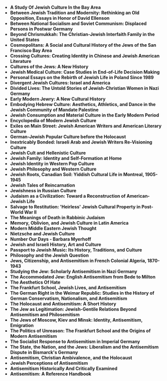 
<ul>
 <li><b><a target="_blank" href="https://github.com/manjunath5496/Antisemitism-Books/blob/master/sml(1).pdf" style="text-decoration:none;">A Study Of Jewish Culture In the Bay Area</a></b></li>
 <li><b><a target="_blank" href="https://github.com/manjunath5496/Antisemitism-Books/blob/master/sml(2).pdf" style="text-decoration:none;">Between Jewish Tradition and Modernity: Rethinking an Old Opposition, Essays in Honor of David Ellenson </a></b></li>
                                <li><b><a target="_blank" href="https://github.com/manjunath5496/Antisemitism-Books/blob/master/sml(3).pdf" style="text-decoration:none;">Between National Socialism and Soviet Communism: Displaced Persons in Postwar Germany</a></b></li>
 <li><b><a target="_blank" href="https://github.com/manjunath5496/Antisemitism-Books/blob/master/sml(4).pdf" style="text-decoration:none;">Beyond Chrismukkah: The Christian-Jewish Interfaith Family in the United States </a></b></li>                              
<li><b><a target="_blank" href="https://github.com/manjunath5496/Antisemitism-Books/blob/master/sml(5).pdf" style="text-decoration:none;">Cosmopolitans: A Social and Cultural History of the Jews of the San Francisco Bay Area</a></b></li>
<li><b><a target="_blank" href="https://github.com/manjunath5496/Antisemitism-Books/blob/master/sml(6).pdf" style="text-decoration:none;">Crossing Cultures: Creating Identity in Chinese and Jewish American Literature</a></b></li>
                                <li><b><a target="_blank" href="https://github.com/manjunath5496/Antisemitism-Books/blob/master/sml(7).pdf" style="text-decoration:none;">Cultures of the Jews: A New History</a></b></li>
                                <li><b><a target="_blank" href="https://github.com/manjunath5496/Antisemitism-Books/blob/master/sml(8).pdf" style="text-decoration:none;">Jewish Medical Culture: Case Studies in End-of-Life Decision Making</a></b></li>      
 
 <li><b><a target="_blank" href="https://github.com/manjunath5496/Antisemitism-Books/blob/master/sml(9).pdf" style="text-decoration:none;">Personal Essays on the Rebirth of Jewish Life in Poland Since 1989 </a></b></li>                             
<li><b><a target="_blank" href="https://github.com/manjunath5496/Antisemitism-Books/blob/master/sml(10).pdf" style="text-decoration:none;">Divergent Jewish Cultures: Israel and America</a></b></li>                                
<li><b><a target="_blank" href="https://github.com/manjunath5496/Antisemitism-Books/blob/master/sml(11).pdf" style="text-decoration:none;">Divided Lives: The Untold Stories of Jewish-Christian Women in Nazi Germany</a></b></li>
                                <li><b><a target="_blank" href="https://github.com/manjunath5496/Antisemitism-Books/blob/master/sml(12).pdf" style="text-decoration:none;">Early Modern Jewry: A New Cultural History</a></b></li>
        <li><b><a target="_blank" href="https://github.com/manjunath5496/Antisemitism-Books/blob/master/sml(13).pdf" style="text-decoration:none;"> Embodying Hebrew Culture: Aesthetics, Athletics, and Dance in the Jewish Community of Mandate Palestine</a></b></li>
                                
 <li><b><a target="_blank" href="https://github.com/manjunath5496/Antisemitism-Books/blob/master/sml(14).pdf" style="text-decoration:none;">Jewish Consumption and Material Culture in the Early Modern Period</a></b></li>                              
<li><b><a target="_blank" href="https://github.com/manjunath5496/Antisemitism-Books/blob/master/sml(15).pdf" style="text-decoration:none;">Encyclopedia of Modern Jewish Culture </a></b></li>
<li><b><a target="_blank" href="https://github.com/manjunath5496/Antisemitism-Books/blob/master/sml(16).pdf" style="text-decoration:none;">Exiles on Main Street: Jewish American Writers and American Literary Culture</a></b></li>
                              
<li><b><a target="_blank" href="https://github.com/manjunath5496/Antisemitism-Books/blob/master/sml(17).pdf" style="text-decoration:none;">German-Jewish Popular Culture before the Holocaust</a></b></li>

 <li><b><a target="_blank" href="https://github.com/manjunath5496/Antisemitism-Books/blob/master/sml(18).pdf" style="text-decoration:none;">Inextricably Bonded: Israeli Arab and Jewish Writers Re-Visioning Culture</a></b></li>
 <li><b><a target="_blank" href="https://github.com/manjunath5496/Antisemitism-Books/blob/master/sml(19).pdf" style="text-decoration:none;">Jewish Cult and Hellenistic Culture  </a></b></li>
                                <li><b><a target="_blank" href="https://github.com/manjunath5496/Antisemitism-Books/blob/master/sml(20).pdf" style="text-decoration:none;"> Jewish Family: Identity and Self-Formation at Home </a></b></li>
 <li><b><a target="_blank" href="https://github.com/manjunath5496/Antisemitism-Books/blob/master/sml(21).pdf" style="text-decoration:none;">Jewish Identity in Western Pop Culture </a></b></li>                              
<li><b><a target="_blank" href="https://github.com/manjunath5496/Antisemitism-Books/blob/master/sml(22).pdf" style="text-decoration:none;">Jewish Philosophy and Western Culture </a></b></li>
<li><b><a target="_blank" href="https://github.com/manjunath5496/Antisemitism-Books/blob/master/sml(23).pdf" style="text-decoration:none;">Jewish Roots, Canadian Soil: Yiddish Cultural Life in Montreal, 1905-1945</a></b></li>
<li><b><a target="_blank" href="https://github.com/manjunath5496/Antisemitism-Books/blob/master/sml(24).pdf" style="text-decoration:none;">Jewish Tales of Reincarnation</a></b></li>                                                             
  <li><b><a target="_blank" href="https://github.com/manjunath5496/Antisemitism-Books/blob/master/sml(25).pdf" style="text-decoration:none;">Jewishness in Russian Culture </a></b></li>
 <li><b><a target="_blank" href="https://github.com/manjunath5496/Antisemitism-Books/blob/master/sml(26).pdf" style="text-decoration:none;">Judaism as a Civilization: Toward a Reconstruction of American-Jewish Life</a></b></li>
                                <li><b><a target="_blank" href="https://github.com/manjunath5496/Antisemitism-Books/blob/master/sml(27).pdf" style="text-decoration:none;">Salvage to Restitution: 'Heirless' Jewish Cultural Property in Post-World War II</a></b></li>
 <li><b><a target="_blank" href="https://github.com/manjunath5496/Antisemitism-Books/blob/master/sml(28).pdf" style="text-decoration:none;">The Meanings of Death in Rabbinic Judaism</a></b></li>                              
<li><b><a target="_blank" href="https://github.com/manjunath5496/Antisemitism-Books/blob/master/sml(29).pdf" style="text-decoration:none;">Memory, Oblivion, and Jewish Culture in Latin America</a></b></li>
<li><b><a target="_blank" href="https://github.com/manjunath5496/Antisemitism-Books/blob/master/sml(30).pdf" style="text-decoration:none;">Modern Middle Eastern Jewish Thought</a></b></li>
                                <li><b><a target="_blank" href="https://github.com/manjunath5496/Antisemitism-Books/blob/master/sml(31).pdf" style="text-decoration:none;">Nietzsche and Jewish Culture</a></b></li>
                                <li><b><a target="_blank" href="https://github.com/manjunath5496/Antisemitism-Books/blob/master/sml(32).pdf" style="text-decoration:none;">Number Our Days - Barbara Myerhoff</a></b></li>      
 
 <li><b><a target="_blank" href="https://github.com/manjunath5496/Antisemitism-Books/blob/master/sml(33).pdf" style="text-decoration:none;">Jewish and Israeli History, Art and Culture</a></b></li> 
 
  <li><b><a target="_blank" href="https://github.com/manjunath5496/Antisemitism-Books/blob/master/sml(34).pdf" style="text-decoration:none;">Passport to Jewish Music: Its History, Traditions, and Culture</a></b></li> 
  
  
  <li><b><a target="_blank" href="https://github.com/manjunath5496/Antisemitism-Books/blob/master/sml(35).pdf" style="text-decoration:none;">Philosophy and the Jewish Question</a></b></li>  
  
 <li><b><a target="_blank" href="https://github.com/manjunath5496/Antisemitism-Books/blob/master/sml(36).pdf" style="text-decoration:none;">Jews, Citizenship, and Antisemitism in French Colonial Algeria, 1870-1943</a></b></li>
    <li><b><a target="_blank" href="https://github.com/manjunath5496/Antisemitism-Books/blob/master/sml(37).pdf" style="text-decoration:none;">Studying the Jew: Scholarly Antisemitism in Nazi Germany</a></b></li>
                                
 <li><b><a target="_blank" href="https://github.com/manjunath5496/Antisemitism-Books/blob/master/sml(38).pdf" style="text-decoration:none;">The Accommodated Jew: English Antisemitism from Bede to Milton </a></b></li>                              
<li><b><a target="_blank" href="https://github.com/manjunath5496/Antisemitism-Books/blob/master/sml(39).rar" style="text-decoration:none;">The Aesthetics Of Hate</a></b></li>
<li><b><a target="_blank" href="https://github.com/manjunath5496/Antisemitism-Books/blob/master/sml(40).pdf" style="text-decoration:none;">The Frankfurt School, Jewish Lives, and Antisemitism</a></b></li>
                              
<li><b><a target="_blank" href="https://github.com/manjunath5496/Antisemitism-Books/blob/master/sml(41).pdf" style="text-decoration:none;">The German Right in the Weimar Republic: Studies in the History of German Conservatism, Nationalism, and Antisemitism</a></b></li>

 <li><b><a target="_blank" href="https://github.com/manjunath5496/Antisemitism-Books/blob/master/sml(42).pdf" style="text-decoration:none;">The Holocaust and Antisemitism: A Short History</a></b></li>
 <li><b><a target="_blank" href="https://github.com/manjunath5496/Antisemitism-Books/blob/master/sml(43).pdf" style="text-decoration:none;">The Jew as Legitimation: Jewish-Gentile Relations Beyond Antisemitism and Philosemitism </a></b></li>
                                <li><b><a target="_blank" href="https://github.com/manjunath5496/Antisemitism-Books/blob/master/sml(44).pdf" style="text-decoration:none;">The Jews of Moscow, Kiev and Minsk: Identity, Antisemitism, Emigration </a></b></li>
 <li><b><a target="_blank" href="https://github.com/manjunath5496/Antisemitism-Books/blob/master/sml(45).pdf" style="text-decoration:none;">The Politics of Unreason: The Frankfurt School and the Origins of Modern Antisemitism </a></b></li>                              
<li><b><a target="_blank" href="https://github.com/manjunath5496/Antisemitism-Books/blob/master/sml(46).pdf" style="text-decoration:none;">The Socialist Response to Antisemitism in Imperial Germany </a></b></li>
<li><b><a target="_blank" href="https://github.com/manjunath5496/Antisemitism-Books/blob/master/sml(47).pdf" style="text-decoration:none;">The State, the Nation, and the Jews: Liberalism and the Antisemitism Dispute in Bismarck's Germany</a></b></li>



<li><b><a target="_blank" href="https://github.com/manjunath5496/Antisemitism-Books/blob/master/sml(48).pdf" style="text-decoration:none;">Antisemitism, Christian Ambivalence, and the Holocaust</a></b></li>
 <li><b><a target="_blank" href="https://github.com/manjunath5496/Antisemitism-Books/blob/master/sml(49).pdf" style="text-decoration:none;">Jewish Perceptions of Antisemitism  </a></b></li>
                                <li><b><a target="_blank" href="https://github.com/manjunath5496/Antisemitism-Books/blob/master/sml(50).pdf" style="text-decoration:none;">Antisemitism Historically And Critically Examined</a></b></li>
 
<li><b><a target="_blank" href="https://github.com/manjunath5496/Antisemitism-Books/blob/master/sml(52).pdf" style="text-decoration:none;">Antisemitism: A Reference Handbook</a></b></li>


 
 
 
 
 
 
 </ul>
